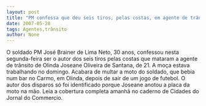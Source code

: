 ```yaml
---
layout: post
title: "PM confessa que deu seis tiros, pelas costas, em agente de trânsito"
date: 2007-05-28
tags: Agentes,trânsito
author: None
---
```

O soldado PM Jos&eacute; Brainer de Lima Neto, 30 anos,&nbsp;confessou nesta segunda-feira ser o autor dos seis tiros pelas costas que mataram a agente de tr&acirc;nsito de Olinda Joseane Oliveira de Santana, de 21.
A mo&ccedil;a estava trabalhando no domingo. Acabara de multar a moto do soldado, que bebia num bar no Carmo,&nbsp;em Olinda, depois de sair de um jogo de futebol. O autor dos disparos s&oacute; foi identificado porque Joseane anotou a placa da moto na m&atilde;o.
Leia a cobertura completa amanh&atilde; no caderno de Cidades do Jornal do Commercio. 